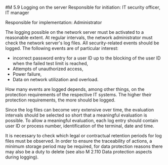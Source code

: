 #M 5.9 Logging on the server
Responsible for initiation: IT security officer, IT manager

Responsible for implementation: Administrator

The logging possible on the network server must be activated to a reasonable extent. At regular intervals, the network administrator must check the network server's log files. All security-related events should be logged. The following events are of particular interest:

* incorrect password entry for a user ID up to the blocking of the user ID when the failed test limit is reached,
* Attempts of unauthorized access,
* Power failure,
* Data on network utilization and overload.


How many events are logged depends, among other things, on the protection requirements of the respective IT systems. The higher their protection requirements, the more should be logged.

Since the log files can become very extensive over time, the evaluation intervals should be selected so short that a meaningful evaluation is possible. To allow a meaningful evaluation, each log entry should contain user ID or process number, identification of the terminal, date and time.

It is necessary to check which legal or contractual retention periods for log files must be observed. In order to ensure the traceability of actions, a minimum storage period may be required, for data protection reasons there may also be a duty to delete (see also M 2.110 Data protection aspects during logging).



